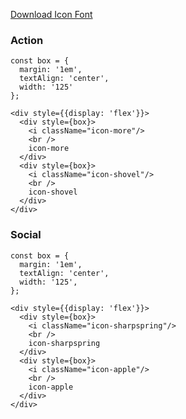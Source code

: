 [Download Icon Font](http://app.sharpspring.com/includes/fonts/sharpspring.woff)

### Action
```
const box = {
  margin: '1em',
  textAlign: 'center',
  width: '125'
};

<div style={{display: 'flex'}}>
  <div style={box}>
    <i className="icon-more"/>
    <br />
    icon-more
  </div>
  <div style={box}>
    <i className="icon-shovel"/>
    <br />
    icon-shovel
  </div>
</div>
```

### Social
```
const box = {
  margin: '1em',
  textAlign: 'center',
  width: '125',
};

<div style={{display: 'flex'}}>
  <div style={box}>
    <i className="icon-sharpspring"/>
    <br />
    icon-sharpspring
  </div>
  <div style={box}>
    <i className="icon-apple"/>
    <br />
    icon-apple
  </div>
</div>
```
